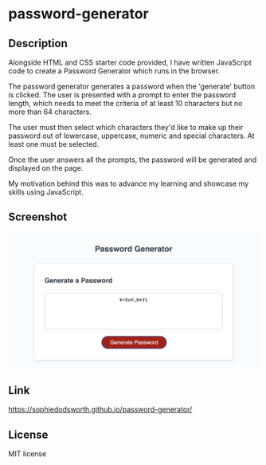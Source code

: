 # password-generator

## Description 

Alongside HTML and CSS starter code provided, I have written JavaScript code to create a Password Generator which runs in the browser. 

The password generator generates a password when the 'generate' button is clicked. The user is presented with a prompt to enter the password length, which needs to meet the criteria of at least 10 characters but no more than 64 characters.

The user must then select which characters they'd like to make up their password out of lowercase, uppercase, numeric and special characters. At least one must be selected. 

Once the user answers all the prompts, the password will be generated and displayed on the page.

My motivation behind this was to advance my learning and showcase my skills using JavaScript.

## Screenshot
<img src="assets/password-generator-output.png" alt="Example of a generated password created through the generator I created">

## Link
https://sophiedodsworth.github.io/password-generator/

## License 
MIT license
